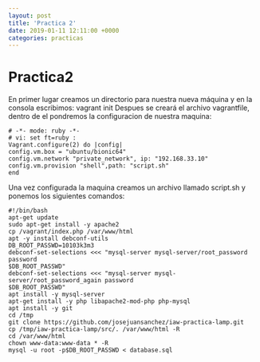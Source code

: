 ```yaml
---
layout: post
title: 'Practica 2'
date: 2019-01-11 12:11:00 +0000
categories: practicas
---
```

# Practica2
En primer lugar creamos un directorio para nuestra nueva máquina y en la consola escribimos:
vagrant init
Despues se creará el archivo vagrantfile, dentro de el pondremos la configuracion de nuestra
maquina:
```
# -*- mode: ruby -*-
# vi: set ft=ruby :
Vagrant.configure(2) do |config|
config.vm.box = "ubuntu/bionic64"
config.vm.network "private_network", ip: "192.168.33.10"
config.vm.provision "shell",path: "script.sh"
end
```
Una vez configurada la maquina creamos un archivo llamado script.sh y ponemos los siguientes
comandos:
```
#!/bin/bash
apt-get update
sudo apt-get install -y apache2
cp /vagrant/index.php /var/www/html
apt -y install debconf-utils
DB_ROOT_PASSWD=10103k3m3
debconf-set-selections <<< "mysql-server mysql-server/root_password password
$DB_ROOT_PASSWD"
debconf-set-selections <<< "mysql-server mysql-server/root_password_again password
$DB_ROOT_PASSWD"
apt install -y mysql-server
apt-get install -y php libapache2-mod-php php-mysql
apt install -y git
cd /tmp
git clone https://github.com/josejuansanchez/iaw-practica-lamp.git
cp /tmp/iaw-practica-lamp/src/. /var/www/html -R
cd /var/www/html
chown www-data:www-data * -R
mysql -u root -p$DB_ROOT_PASSWD < database.sql
```